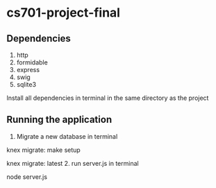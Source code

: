 # cs701-project-final

## Dependencies
1. http
2. formidable
3. express
4. swig
5. sqlite3

Install all dependencies in terminal in the same directory as the project

## Running the application
1. Migrate a new database in terminal
  
  knex migrate: make setup
  
  knex migrate: latest
2. run server.js in terminal 
  
  node server.js
  
  
